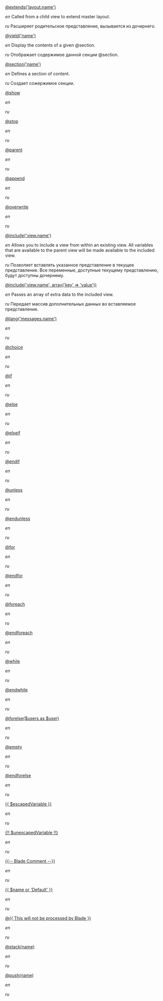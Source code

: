 [@extends('layout.name')](https://laravel.com/docs/master/blade#extending-a-layout)

*en* Called from a child view to extend master layout.

*ru* Расширяет родительское представление, вызывается из дочернего.
 
[@yield('name')](https://laravel.com/docs/master/blade#defining-a-layout)

*en* Display the contents of a given @section.

*ru* Отображает содержимое данной секции @section.

[@section('name')](https://laravel.com/docs/master/blade#defining-a-layout)

*en* Defines a section of content.

*ru* Создает сожержимое секции. 

[@show](https://laravel.com/docs/master/blade#defining-a-layout)

*en*

*ru*

[@stop](https://laravel.com/docs/5.0/templates#blade-templating)

*en*

*ru*

[&#64;parent](https://laravel.com/docs/master/blade#extending-a-layout)

*en*

*ru*

[@append](append)

*en*

*ru*

[@overwrite](overwrite)

*en*

*ru*

[@include('view.name')](https://laravel.com/docs/master/blade#control-structures)

*en* Allows you to include a view from within an existing view. All variables that are available to the parent view will be made available to the included view.

*ru* Позволяет вставлять указанное представление в текущее представление. Все переменные, доступные текущему представлению, будут доступны дочернему.

[@include('view.name', array('key' => 'value'))](https://laravel.com/docs/master/blade#control-structures)

*en* Passes an array of extra data to the included view.

*ru* Передает массив дополнительных данных во вставляемое представление.

[@lang('messages.name')](lang)

*en*

*ru*

[@choice](choice)

*en*

*ru*

[@if](https://laravel.com/docs/5.2/blade#control-structures)

*en*

*ru*

[@else](https://laravel.com/docs/5.2/blade#control-structures)

*en*

*ru*

[@elseif](https://laravel.com/docs/5.2/blade#control-structures)

*en*

*ru*

[@endif](https://laravel.com/docs/5.2/blade#control-structures)

*en*

*ru*

[@unless](unless)

*en*

*ru*

[@endunless](endunless)

*en*

*ru*

[@for](for)

*en*

*ru*

[@endfor](endfor)

*en*

*ru*

[@foreach](foreach)

*en*

*ru*

[@endforeach](endforeach)

*en*

*ru*

[@while](while)

*en*

*ru*

[@endwhile](endwhile)

*en*

*ru*

[@forelse($users as $user)](forelse)

*en*

*ru*

[@empty](empty)

*en*

*ru*

[@endforelse](endforelse)

*en*

*ru*

[{{ $escapedVariable }}](escaped)

*en*

*ru*

[{!! $unescapedVariable !!}](unescaped)

*en*

*ru*

[{{-- Blade Comment --}}](comment)

*en*

*ru*

[{{ $name or 'Default' }}](or)

*en*

*ru*

[@{{ This will not be processed by Blade }}](notprocessed)

*en*

*ru*

[@stack(name)](stack)

*en*

*ru*

[@push(name)](push)

*en*

*ru*
